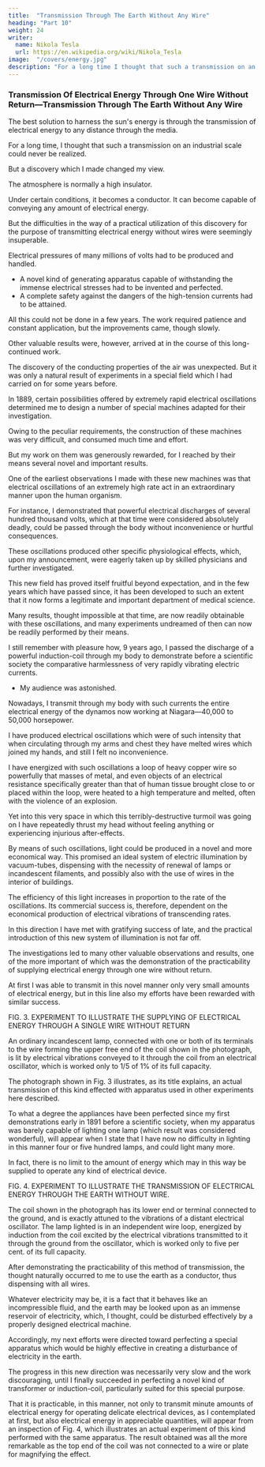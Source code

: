 ```yaml
---
title:  "Transmission Through The Earth Without Any Wire"
heading: "Part 10"
weight: 24
writer:
  name: Nikola Tesla
  url: https://en.wikipedia.org/wiki/Nikola_Tesla
image:  "/covers/energy.jpg"
description: "For a long time I thought that such a transmission on an industrial scale could never be realized. But a discovery which I made changed my view."
---
```




<!-- DISCOVERY OF UNEXPECTED PROPERTIES OF THE ATMOSPHERE—STRANGE EXPERIMENTS— -->

### Transmission Of Electrical Energy Through One Wire Without Return—Transmission Through The Earth Without Any Wire

<!-- Another of these reasons was that I was led to recognize  -->

The best solution to harness the sun's energy is through the transmission of electrical energy to any distance through the media. 

For a long time, I thought that such a transmission on an industrial scale could never be realized. 

But a discovery which I made changed my view.

The atmosphere is normally a high insulator. 

Under certain conditions, it becomes a conductor. It can become capable of conveying any amount of electrical energy. 

But the difficulties in the way of a practical utilization of this discovery for the purpose of transmitting electrical energy without wires were seemingly insuperable. 

Electrical pressures of many millions of volts had to be produced and handled.
- A novel kind of generating apparatus capable of withstanding the immense electrical stresses had to be invented and perfected.
- A complete safety against the dangers of the high-tension currents had to be attained. 

All this could not be done in a few years. The work required patience and constant application, but the improvements came, though slowly. 

Other valuable results were, however, arrived at in the course of this long-continued work.

<!-- , of which I shall endeavor to give a brief account, enumerating the chief advances as they were successively effected.  -->

The discovery of the conducting properties of the air was unexpected. But it was only a natural result of experiments in a special field which I had carried on for some years before. 

In 1889, certain possibilities offered by extremely rapid electrical oscillations determined me to design a number of special machines adapted for their investigation. 

Owing to the peculiar requirements, the construction of these machines was very difficult, and consumed much time and effort. 

But my work on them was generously rewarded, for I reached by their means several novel and important results. 

One of the earliest observations I made with these new machines was that electrical oscillations of an extremely high rate act in an extraordinary manner upon the human organism. 

For instance, I demonstrated that powerful electrical discharges of several hundred thousand volts, which at that time were considered absolutely deadly, could be passed through the body without inconvenience or hurtful consequences. 

These oscillations produced other specific physiological effects, which, upon my announcement, were eagerly taken up by skilled physicians and further investigated. 

This new field has proved itself fruitful beyond expectation, and in the few years which have passed since, it has been developed to such an extent that it now forms a legitimate and important department of medical science. 

Many results, thought impossible at that time, are now readily obtainable with these oscillations, and many experiments undreamed of then can now be readily performed by their means. 

I still remember with pleasure how, 9 years ago, I passed the discharge of a powerful induction-coil through my body to demonstrate before a scientific society the comparative harmlessness of very rapidly vibrating electric currents. 
- My audience was astonished. 

Nowadays, I transmit through my body with such currents the entire electrical energy of the dynamos now working at Niagara—40,000 to 50,000 horsepower. 

I have produced electrical oscillations which were of such intensity that when circulating through my arms and chest they have melted wires which joined my hands, and still I felt no inconvenience. 

I have energized with such oscillations a loop of heavy copper wire so powerfully that masses of metal, and even objects of an electrical resistance specifically greater than that of human tissue brought close to or placed within the loop, were heated to a high temperature and melted, often with the violence of an explosion.

 Yet into this very space in which this terribly-destructive turmoil was going on I have repeatedly thrust my head without feeling anything or experiencing injurious after-effects. 

By means of such oscillations, light could be produced in a novel and more economical way. This promised an ideal system of electric illumination by vacuum-tubes, dispensing with the necessity of renewal of lamps or incandescent filaments, and possibly also with the use of wires in the interior of buildings.

The efficiency of this light increases in proportion to the rate of the oscillations. Its commercial success is, therefore, dependent on the economical production of electrical vibrations of transcending rates. 

In this direction I have met with gratifying success of late, and the practical introduction of this new system of illumination is not far off.

The investigations led to many other valuable observations and results, one of the more important of which was the demonstration of the practicability of supplying electrical energy through one wire without return.

At first I was able to transmit in this novel manner only very small amounts of electrical energy, but in this line also my efforts have been rewarded with similar success. 

<!-- <br>[See Nikola Tesla: Colorado Springs Notes, page 360, Photograph XXVIII.]   -->

FIG. 3. EXPERIMENT TO ILLUSTRATE THE SUPPLYING OF ELECTRICAL ENERGY THROUGH A SINGLE WIRE WITHOUT RETURN

An ordinary incandescent lamp, connected with one or both of its terminals to the wire forming the upper free end of the coil shown in the photograph, is lit by electrical vibrations conveyed to it through the coil from an electrical oscillator, which is worked only to 1/5 of 1% of its full capacity.

The photograph shown in Fig. 3 illustrates, as its title explains, an actual transmission of this kind effected with apparatus used in other experiments here described. 

To what a degree the appliances have been perfected since my first demonstrations early in 1891 before a scientific society, when my apparatus was barely capable of lighting one lamp (which result was considered wonderful), will appear when I state that I have now no difficulty in lighting in this manner four or five hundred lamps, and could light many more. 

In fact, there is no limit to the amount of energy which may in this way be supplied to operate any kind of electrical device. 

<!-- <br>[See Nikola Tesla: Colorado Springs Notes, page 354, Photograph XXVI.]   -->

FIG. 4. EXPERIMENT TO ILLUSTRATE THE TRANSMISSION OF ELECTRICAL ENERGY THROUGH THE EARTH WITHOUT WIRE.

The coil shown in the photograph has its lower end or terminal connected to the ground, and is exactly attuned to the vibrations of a distant electrical oscillator. The lamp lighted is in an independent wire loop, energized by induction from the coil excited by the electrical vibrations transmitted to it through the ground from the oscillator, which is worked only to five per cent. of its full capacity.

After demonstrating the practicability of this method of transmission, the thought naturally occurred to me to use the earth as a conductor, thus dispensing with all wires. 

Whatever electricity may be, it is a fact that it behaves like an incompressible fluid, and the earth may be looked upon as an immense reservoir of electricity, which, I thought, could be disturbed effectively by a properly designed electrical machine. 

Accordingly, my next efforts were directed toward perfecting a special apparatus which would be highly effective in creating a disturbance of electricity in the earth. 

The progress in this new direction was necessarily very slow and the work discouraging, until I finally succeeded in perfecting a novel kind of transformer or induction-coil, particularly suited for this special purpose.

That it is practicable, in this manner, not only to transmit minute amounts of electrical energy for operating delicate electrical devices, as I contemplated at first, but also electrical energy in appreciable quantities, will appear from an inspection of Fig. 4, which illustrates an actual experiment of this kind performed with the same apparatus. The result obtained was all the more remarkable as the top end of the coil was not connected to a wire or plate for magnifying the effect. 
